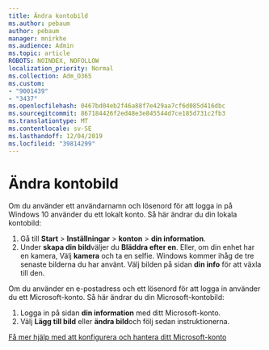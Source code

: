 ```yaml
---
title: Ändra kontobild
ms.author: pebaum
author: pebaum
manager: mnirkhe
ms.audience: Admin
ms.topic: article
ROBOTS: NOINDEX, NOFOLLOW
localization_priority: Normal
ms.collection: Adm_O365
ms.custom:
- "9001439"
- "3437"
ms.openlocfilehash: 0467bd04eb2f46a88f7e429aa7cf6d085d416dbc
ms.sourcegitcommit: 867184426f2ed48e3e845544d7ce185d731c2fb3
ms.translationtype: MT
ms.contentlocale: sv-SE
ms.lasthandoff: 12/04/2019
ms.locfileid: "39814299"
---
```

# <a name="change-account-picture"></a>Ändra kontobild

Om du använder ett användarnamn och lösenord för att logga in på Windows 10 använder du ett lokalt konto. Så här ändrar du din lokala kontobild:

1. Gå till **Start** > **Inställningar** > **konton** > **din information**.
2. Under **skapa din bild**väljer du **Bläddra efter en**. Eller, om din enhet har en kamera, Välj **kamera** och ta en selfie. 
    Windows kommer ihåg de tre senaste bilderna du har använt. Välj bilden på sidan **din info** för att växla till den.

Om du använder en e-postadress och ett lösenord för att logga in använder du ett Microsoft-konto. Så här ändrar du din Microsoft-kontobild:

1. Logga in på sidan **din information** med ditt Microsoft-konto.
2. Välj **Lägg till bild** eller **ändra bild**och följ sedan instruktionerna.

[Få mer hjälp med att konfigurera och hantera ditt Microsoft-konto](https://support.microsoft.com/products/microsoft-account?category=manage-account)
